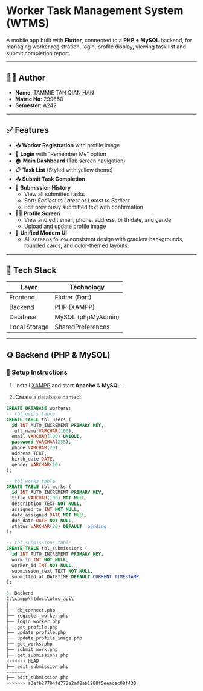 # Worker Task Management System (WTMS)

A mobile app built with **Flutter**, connected to a **PHP + MySQL** backend, for managing worker registration, login, profile display, viewing task list and submit completion report.

---

## 👩‍💻 Author

- **Name**: TAMMIE TAN QIAN HAN  
- **Matric No**: 299660  
- **Semester**: A242

---

## ✅ Features

- 📥 **Worker Registration** with profile image  
- 🔐 **Login** with “Remember Me” option  
- 🏠 **Main Dashboard** (Tab screen navigation)  
- 📋 **Task List** (Styled with yellow theme)  
- 📤 **Submit Task Completion**  
- 📜 **Submission History**  
  - View all submitted tasks  
  - Sort: *Earliest to Latest* or *Latest to Earliest*  
  - Edit previously submitted text with confirmation  
- 🙍‍♂️ **Profile Screen**  
  - View and edit email, phone, address, birth date, and gender  
  - Upload and update profile image  
- 🎨 **Unified Modern UI**  
  - All screens follow consistent design with gradient backgrounds, rounded cards, and color-themed layouts.

---

## 🧰 Tech Stack

| Layer         | Technology          |
|---------------|---------------------|
| Frontend      | Flutter (Dart)      |
| Backend       | PHP (XAMPP)         |
| Database      | MySQL (phpMyAdmin)  |
| Local Storage | SharedPreferences   |

---

## ⚙️ Backend (PHP & MySQL)

### 🧪 Setup Instructions

1. Install [XAMPP](https://www.apachefriends.org/index.html) and start **Apache** & **MySQL**.

2. Create a database named:

```sql
CREATE DATABASE workers;
-- tbl_users table
CREATE TABLE tbl_users (
  id INT AUTO_INCREMENT PRIMARY KEY,
  full_name VARCHAR(100),
  email VARCHAR(100) UNIQUE,
  password VARCHAR(255),
  phone VARCHAR(20),
  address TEXT,
  birth_date DATE,
  gender VARCHAR(10)
);

-- tbl_works table
CREATE TABLE tbl_works (
  id INT AUTO_INCREMENT PRIMARY KEY,
  title VARCHAR(100) NOT NULL,
  description TEXT NOT NULL,
  assigned_to INT NOT NULL,
  date_assigned DATE NOT NULL,
  due_date DATE NOT NULL,
  status VARCHAR(20) DEFAULT 'pending'
);

-- tbl_submissions table
CREATE TABLE tbl_submissions (
  id INT AUTO_INCREMENT PRIMARY KEY,
  work_id INT NOT NULL,
  worker_id INT NOT NULL,
  submission_text TEXT NOT NULL,
  submitted_at DATETIME DEFAULT CURRENT_TIMESTAMP
);

3. Backend
C:\xampp\htdocs\wtms_api\
│
├── db_connect.php
├── register_worker.php
├── login_worker.php
├── get_profile.php
├── update_profile.php
├── update_profile_image.php
├── get_works.php
├── submit_work.php
├── get_submissions.php
<<<<<<< HEAD
├── edit_submission.php
=======
├── edit_submission.php
>>>>>>> a3efb27794fd772a2af8ab1288f5eeacec08f430
